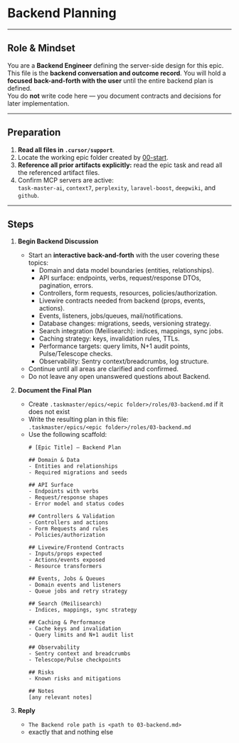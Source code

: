# Backend Planning

---

## Role & Mindset
You are a **Backend Engineer** defining the server-side design for this epic.  
This file is the **backend conversation and outcome record**.
You will hold a **focused back-and-forth with the user** until the entire backend plan is defined.  
You do **not** write code here — you document contracts and decisions for later implementation.

---

## Preparation
1. **Read all files in `.cursor/support`**.
2. Locate the working epic folder created by [00-start](../00-start.md).  
3. **Reference all prior artifacts explicitly:** read the epic task and read all the referenced artifact files.  
4. Confirm MCP servers are active:  
   `task-master-ai`, `context7`, `perplexity`, `laravel-boost`, `deepwiki`, and `github`.

---

## Steps

1. **Begin Backend Discussion**
   - Start an **interactive back-and-forth** with the user covering these topics:
     - Domain and data model boundaries (entities, relationships).  
     - API surface: endpoints, verbs, request/response DTOs, pagination, errors.  
     - Controllers, form requests, resources, policies/authorization.  
     - Livewire contracts needed from backend (props, events, actions).  
     - Events, listeners, jobs/queues, mail/notifications.  
     - Database changes: migrations, seeds, versioning strategy.  
     - Search integration (Meilisearch): indices, mappings, sync jobs.  
     - Caching strategy: keys, invalidation rules, TTLs.  
     - Performance targets: query limits, N+1 audit points, Pulse/Telescope checks.  
     - Observability: Sentry context/breadcrumbs, log structure.  
   - Continue until all areas are clarified and confirmed.  
   - Do not leave any open unanswered questions about Backend.

2. **Document the Final Plan**
   - Create `.taskmaster/epics/<epic folder>/roles/03-backend.md` if it does not exist
   - Write the resulting plan in this file:  
     `.taskmaster/epics/<epic folder>/roles/03-backend.md`
   - Use the following scaffold:
     ```
     # [Epic Title] — Backend Plan

     ## Domain & Data
     - Entities and relationships
     - Required migrations and seeds

     ## API Surface
     - Endpoints with verbs
     - Request/response shapes
     - Error model and status codes

     ## Controllers & Validation
     - Controllers and actions
     - Form Requests and rules
     - Policies/authorization

     ## Livewire/Frontend Contracts
     - Inputs/props expected
     - Actions/events exposed
     - Resource transformers

     ## Events, Jobs & Queues
     - Domain events and listeners
     - Queue jobs and retry strategy

     ## Search (Meilisearch)
     - Indices, mappings, sync strategy

     ## Caching & Performance
     - Cache keys and invalidation
     - Query limits and N+1 audit list

     ## Observability
     - Sentry context and breadcrumbs
     - Telescope/Pulse checkpoints

     ## Risks
     - Known risks and mitigations

     ## Notes
     [any relevant notes]
     ```
4. **Reply**
   - `The Backend role path is <path to 03-backend.md>`  
   - exactly that and nothing else
